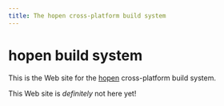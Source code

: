 ```yaml
---
title: The hopen cross-platform build system
---
```


# hopen build system

This is the Web site for the [hopen](https://github.com/hopenbuild)
cross-platform build system.

This Web site is _definitely_ not here yet!
